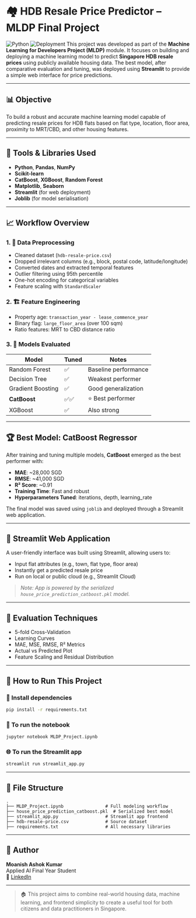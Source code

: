 # 🏘️ HDB Resale Price Predictor – MLDP Final Project

![Python](https://img.shields.io/badge/Built%20With-Python%20%7C%20CatBoost%20%7C%20Streamlit-blue)
![Deployment](https://img.shields.io/badge/Deployed-On%20Streamlit-green)
This project was developed as part of the **Machine Learning for Developers Project (MLDP)** module. It focuses on building and deploying a machine learning model to predict **Singapore HDB resale prices** using publicly available housing data. The best model, after comparative evaluation and tuning, was deployed using **Streamlit** to provide a simple web interface for price predictions.

---

## 📊 Objective

To build a robust and accurate machine learning model capable of predicting resale prices for HDB flats based on flat type, location, floor area, proximity to MRT/CBD, and other housing features.

---

## 🧰 Tools & Libraries Used

- **Python**, **Pandas**, **NumPy**
- **Scikit-learn**
- **CatBoost**, **XGBoost**, **Random Forest**
- **Matplotlib**, **Seaborn**
- **Streamlit** (for web deployment)
- **Joblib** (for model serialisation)

---

## 📈 Workflow Overview

### 1. 🧹 Data Preprocessing
- Cleaned dataset (`hdb-resale-price.csv`)
- Dropped irrelevant columns (e.g., block, postal code, latitude/longitude)
- Converted dates and extracted temporal features
- Outlier filtering using 95th percentile
- One-hot encoding for categorical variables
- Feature scaling with `StandardScaler`

### 2. 🏗️ Feature Engineering
- Property age: `transaction_year - lease_commence_year`
- Binary flag: `large_floor_area` (over 100 sqm)
- Ratio features: MRT to CBD distance ratio

### 3. 🤖 Models Evaluated
| Model              | Tuned | Notes |
|-------------------|-------|-------|
| Random Forest      | ✅    | Baseline performance |
| Decision Tree      | ✅    | Weakest performer |
| Gradient Boosting  | ✅    | Good generalization |
| **CatBoost**       | ✅✅   | ⭐ Best performer |
| XGBoost            | ✅    | Also strong |

---

## 🏆 Best Model: CatBoost Regressor

After training and tuning multiple models, **CatBoost** emerged as the best performer with:

- **MAE**: ~28,000 SGD  
- **RMSE**: ~41,000 SGD  
- **R² Score**: ~0.91  
- **Training Time**: Fast and robust  
- **Hyperparameters Tuned**: iterations, depth, learning_rate

The final model was saved using `joblib` and deployed through a Streamlit web application.

---

## 🚀 Streamlit Web Application

A user-friendly interface was built using Streamlit, allowing users to:

- Input flat attributes (e.g., town, flat type, floor area)
- Instantly get a predicted resale price
- Run on local or public cloud (e.g., Streamlit Cloud)

> _Note: App is powered by the serialized `house_price_prediction_catboost.pkl` model._

---

## 🧪 Evaluation Techniques

- 5-fold Cross-Validation
- Learning Curves
- MAE, MSE, RMSE, R² Metrics
- Actual vs Predicted Plot
- Feature Scaling and Residual Distribution

---

## 🧠 How to Run This Project

### 🔧 Install dependencies

```bash
pip install -r requirements.txt
```

### 🧪 To run the notebook

```bash
jupyter notebook MLDP_Project.ipynb
```

### 🌐 To run the Streamlit app

```bash
streamlit run streamlit_app.py
```

---

## 📁 File Structure

```
.
├── MLDP_Project.ipynb                # Full modeling workflow
├── house_price_prediction_catboost.pkl  # Serialized best model
├── streamlit_app.py                  # Streamlit app frontend
├── hdb-resale-price.csv              # Source dataset
├── requirements.txt                  # All necessary libraries
```

---

## 👤 Author

**Moanish Ashok Kumar**  
Applied AI Final Year Student  
🔗 [LinkedIn](https://www.linkedin.com/in/moanish-ashok-kumar-086978272/)

---

> 🏠 This project aims to combine real-world housing data, machine learning, and frontend simplicity to create a useful tool for both citizens and data practitioners in Singapore.
